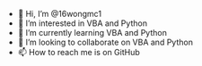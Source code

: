 - 👋 Hi, I’m @16wongmc1
- 👀 I’m interested in VBA and Python
- 🌱 I’m currently learning VBA and Python
- 💞️ I’m looking to collaborate on VBA and Python
- 📫 How to reach me is on GitHub
